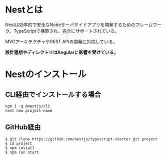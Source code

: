 # Nestとは

Nestは効率的で安全なNodeサーバサイドアプリを開発するためのフレームワーク。TypeScriptで構築され、完全にサポートされている。

MVCアーキテクチャやREST APIの開発に対応している。

**設計思想やディレクトリはAngularに影響を受けている。**


# Nestのインストール

## CLI経由でインストールする場合

```
npm i -g @nestjs/cli
nest new project-name
```

## GitHub経由

```
$ git clone https://github.com/nestjs/typescript-starter.git project
$ cd project
$ npm install
$ npm run start
```